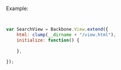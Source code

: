 
Example:

```javascript


var SearchView = Backbone.View.extend({
	html: clump(__dirname + "/view.html"),
	initialize: function() {
				
	},
	
});
